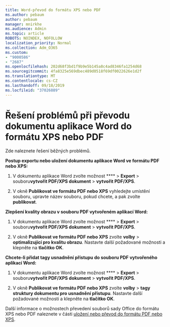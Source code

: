 ```yaml
---
title: Word-převod do formátu XPS nebo PDF
ms.author: pebaum
author: pebaum
manager: mnirkhe
ms.audience: Admin
ms.topic: article
ROBOTS: NOINDEX, NOFOLLOW
localization_priority: Normal
ms.collection: Adm_O365
ms.custom:
- "9000586"
- "2687"
ms.openlocfilehash: 202d68f3bd1f9b9e5b145a8c4ad8346fa1254d68
ms.sourcegitcommit: 4fa8325e569dbec489d0518f69df0022626e1d2f
ms.translationtype: MT
ms.contentlocale: cs-CZ
ms.lasthandoff: 09/18/2019
ms.locfileid: "37026889"
---
```

# <a name="resolve-issues-converting-a-word-document-to-xps-or-pdf"></a>Řešení problémů při převodu dokumentu aplikace Word do formátu XPS nebo PDF

Zde naleznete řešení běžných problémů. 

**Postup exportu nebo uložení dokumentu aplikace Word ve formátu PDF nebo XPS:**

1. V dokumentu aplikace Word zvolte možnost **** > **Export** > souboru**vytvořit PDF/XPS dokument** > **vytvořit PDF/XPS**.

2. V okně **Publikovat ve formátu PDF nebo XPS** vyhledejte umístění souboru, upravte název souboru, pokud chcete, a pak zvolte **publikovat**.

**Zlepšení kvality obrazu v souboru PDF vytvořeném aplikací Word:**

1. V dokumentu aplikace Word zvolte možnost **** > **Export** > souboru**vytvořit PDF/XPS dokument** > **vytvořit PDF/XPS**.

2. V okně **Publikovat ve formátu PDF nebo XPS** zvolte **volby** > **optimalizující pro kvalitu obrazu**. Nastavte další požadované možnosti a klepněte na **tlačítko OK**. 

**Chcete-li přidat tagy usnadnění přístupu do souboru PDF vytvořeného aplikací Word:**
 
1. V dokumentu aplikace Word zvolte možnost **** > **Export** > souboru**vytvořit PDF/XPS dokument** > **vytvořit PDF/XPS**.

2. V okně **Publikovat ve formátu PDF nebo XPS** zvolte **volby** > **tagy struktury dokumentu pro usnadnění přístupu**. Nastavte další požadované možnosti a klepněte na **tlačítko OK**.

Další informace o možnostech převedení souborů sady Office do formátu XPS nebo PDF naleznete v části [uložení nebo převod do formátu PDF nebo XPS](https://support.office.com/article/d85416c5-7d77-4fd6-a216-6f4bf7c7c110).